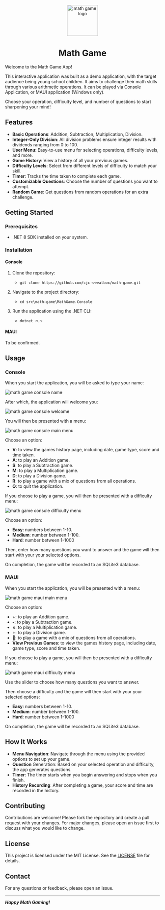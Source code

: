 ﻿<div align="center">

<img src="./img/math-game-logo.PNG" alt="math game logo" width="100px" />
<h1> Math Game</h1>

</div>

Welcome to the Math Game App!

This interactive application was built as a demo application, with the target audience being young school children.
It aims to challenge their math skills through various arithmetic operations. 
It can be played via Console Application, or MAUI application (Windows only).

Choose your operation, difficulty level, and number of questions to start sharpening your mind!

## Features

- **Basic Operations**: Addition, Subtraction, Multiplication, Division.
- **Integer-Only Division**: All division problems ensure integer results with dividends ranging from 0 to 100.
- **User Menu**: Easy-to-use menu for selecting operations, difficulty levels, and more.
- **Game History**: View a history of all your previous games.
- **Difficulty Levels**: Select from different levels of difficulty to match your skill.
- **Timer**: Tracks the time taken to complete each game.
- **Customizable Questions**: Choose the number of questions you want to attempt.
- **Random Game**: Get questions from random operations for an extra challenge.

## Getting Started

### Prerequisites

- .NET 8 SDK installed on your system.

### Installation

#### Console

1. Clone the repository:
	- `git clone https://github.com/cjc-sweatbox/math-game.git`

2. Navigate to the project directory:
	- `cd src\math-game\MathGame.Console`

3. Run the application using the .NET CLI:
	- `dotnet run`

#### MAUI

To be confirmed.

## Usage

### Console

When you start the application, you will be asked to type your name:

![math game console name](./img/math-game-console-name.PNG)

After which, the application will welcome you:

![math game console welcome](./img/math-game-console-welcome.PNG)

You will then be presented with a menu:

![math game console main menu](./img/math-game-console-main-menu.PNG)

Choose an option:
- **V**: to view the games history page, including date, game type, score and time taken.
- **A**: to play an Addition game.
- **S**: to play a Subtraction game.
- **M**: to play a Multiplication game.
- **D**: to play a Division game.
- **R**: to play a game with a mix of questions from all operations.
- **Q**: to quit the application.

If you choose to play a game, you will then be presented with a difficulty menu:
    
![math game console difficulty menu](./img/math-game-console-difficulty-menu.PNG)

Choose an option:
- **Easy**: numbers between 1-10.
- **Medium**: number between 1-100.
- **Hard**: number between 1-1000

Then, enter how many questions you want to answer and the game will then start with your your selected options.

On completion, the game will be recorded to an SQLite3 database.

### MAUI

When you start the application, you will be presented with a menu:

![math game maui main menu](./img/math-game-maui-main-menu.PNG)

Choose an option:
- **+**: to play an Addition game.
- **-**: to play a Subtraction game.
- **×**: to play a Multiplication game.
- **÷**: to play a Division game.
- **🔀**: to play a game with a mix of questions from all operations.
- **View Previous Games**: to view the games history page, including date, game type, score and time taken.

If you choose to play a game, you will then be presented with a difficulty menu:
    
![math game maui difficulty menu](./img/math-game-maui-difficulty-menu.PNG)

Use the slider to choose how many questions you want to answer.

Then choose a difficulty and the game will then start with your your selected options:
- **Easy**: numbers between 1-10.
- **Medium**: number between 1-100.
- **Hard**: number between 1-1000

On completion, the game will be recorded to an SQLite3 database.

## How It Works

- **Menu Navigation**: Navigate through the menu using the provided options to set up your game.
- **Question** Generation: Based on your selected operation and difficulty, the app generates questions.
- **Timer**: The timer starts when you begin answering and stops when you finish.
- **History Recording**: After completing a game, your score and time are recorded in the history.    

## Contributing

Contributions are welcome! Please fork the repository and create a pull request with your changes. For major changes, please open an issue first to discuss what you would like to change.

## License

This project is licensed under the MIT License. See the [LICENSE](./LICENSE) file for details.

## Contact

For any questions or feedback, please open an issue.

---
***Happy Math Gaming!***